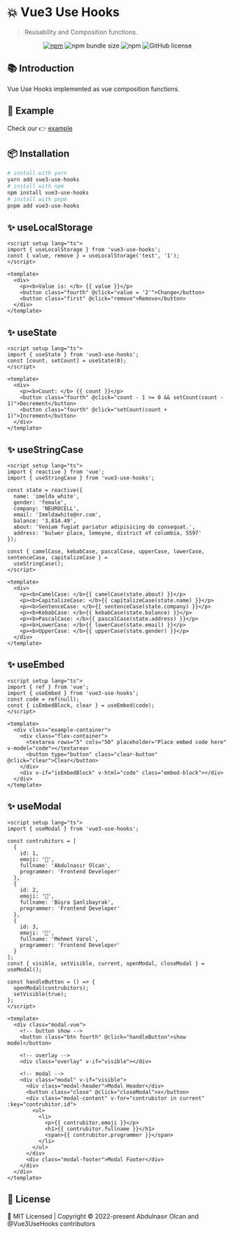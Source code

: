 # :boom: Vue3 Use Hooks

> <p>Reusability and Composition functions.</p>

<div align="center">

[![npm](https://img.shields.io/npm/v/vue3-use-hooks?style=flat-square)](https://www.npmjs.com/package/vue3-use-hooks)
![npm bundle size](https://img.shields.io/bundlephobia/minzip/vue3-use-hooks?style=flat-square)
![npm](https://img.shields.io/npm/dt/vue3-use-hooks?style=flat-square)
![GitHub license](https://img.shields.io/npm/l/vue3-use-hooks?style=flat-square)

</div>

## :books: Introduction

Vue Use Hooks implemented as vue composition functions.

## :rocket: Example

Check our 👉 [example](https://vue3-use-hooks.vercel.app/)

## :package: Installation

```bash
# install with yarn
yarn add vue3-use-hooks
# install with npm
npm install vue3-use-hooks
# install with pnpm 
pnpm add vue3-use-hooks
```

## :sparkles: useLocalStorage

```vue
<script setup lang="ts">
import { useLocalStorage } from 'vue3-use-hooks';
const { value, remove } = useLocalStorage('test', '1');
</script>

<template>
  <div>
    <p><b>Value is: </b> {{ value }}</p>
    <button class="fourth" @click="value = '2'">Change</button>
    <button class="first" @click="remove">Remove</button>
  </div>
</template>
```

## :sparkles: useState

```vue
<script setup lang="ts">
import { useState } from 'vue3-use-hooks';
const [count, setCount] = useState(0);
</script>

<template>
  <div>
    <p><b>Count: </b> {{ count }}</p>
    <button class="fourth" @click="count - 1 >= 0 && setCount(count - 1)">Decrement</button>
    <button class="fourth" @click="setCount(count + 1)">Increment</button>
  </div>
</template>
```

## :sparkles: useStringCase

```vue
<script setup lang="ts">
import { reactive } from 'vue';
import { useStringCase } from 'vue3-use-hooks';

const state = reactive({
  name: 'imelda white',
  gender: 'female',
  company: 'NEUROCELL',
  email: 'Imeldawhite@nr.com',
  balance: '3,814.49',
  about: 'Veniam fugiat pariatur adipisicing do consequat.',
  address: 'bulwer place, lemoyne, district of columbia, 5597'
});

const { camelCase, kebabCase, pascalCase, upperCase, lowerCase, sentenceCase, capitalizeCase } =
  useStringCase();
</script>

<template>
  <div>
    <p><b>CamelCase: </b>{{ camelCase(state.about) }}</p>
    <p><b>CapitalizeCase: </b>{{ capitalizeCase(state.name) }}</p>
    <p><b>SentenceCase: </b>{{ sentenceCase(state.company) }}</p>
    <p><b>KebabCase: </b>{{ kebabCase(state.balance) }}</p>
    <p><b>PascalCase: </b>{{ pascalCase(state.address) }}</p>
    <p><b>LowerCase: </b>{{ lowerCase(state.email) }}</p>
    <p><b>UpperCase: </b>{{ upperCase(state.gender) }}</p>
  </div>
</template>
```

## :sparkles: useEmbed

```vue
<script setup lang="ts">
import { ref } from 'vue';
import { useEmbed } from 'vue3-use-hooks';
const code = ref(null);
const { isEmbedBlock, clear } = useEmbed(code);
</script>

<template>
  <div class="example-container">
    <div class="flex-container">
      <textarea rows="5" cols="50" placeholder="Place embed code here" v-model="code"></textarea>
      <button type="button" class="clear-button" @click="clear">Clear</button>
    </div>
    <div v-if="isEmbedBlock" v-html="code" class="embed-block"></div>
  </div>
</template>
```

## :sparkles: useModal

```vue
<script setup lang="ts">
import { useModal } from 'vue3-use-hooks';

const contrubitors = [
  {
    id: 1,
    emoji: '👨',
    fullname: 'Abdulnasır Olcan',
    programmer: 'Frontend Developer'
  },
  {
    id: 2,
    emoji: '👩',
    fullname: 'Büşra Şanlıbayrak',
    programmer: 'Frontend Developer'
  },
  {
    id: 3,
    emoji: '🧑‍',
    fullname: 'Mehmet Varol',
    programmer: 'Frontend Developer'
  }
];
const { visible, setVisible, current, openModal, closeModal } = useModal();

const handleButton = () => {
  openModal(contrubitors);
  setVisible(true);
};
</script>

<template>
  <div class="modal-vue">
    <!-- button show -->
    <button class="btn fourth" @click="handleButton">show model</button>

    <!-- overlay -->
    <div class="overlay" v-if="visible"></div>

    <!-- modal -->
    <div class="modal" v-if="visible">
      <div class="modal-header">Modal Header</div>
      <button class="close" @click="closeModal">x</button>
      <div class="modal-content" v-for="contrubitor in current" :key="contrubitor.id">
        <ul>
          <li>
            <p>{{ contrubitor.emoji }}</p>
            <h1>{{ contrubitor.fullname }}</h1>
            <span>{{ contrubitor.programmer }}</span>
          </li>
        </ul>
      </div>
      <div class="modal-footer">Modal Footer</div>
    </div>
  </div>
</template>
```
## 📄 License

<div calign="center">
    🍁 MIT Licensed | Copyright © 2022-present Abdulnasır Olcan and @Vue3UseHooks contributors
</div>
